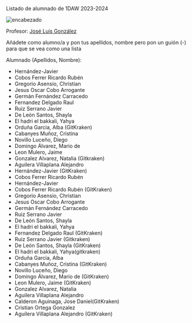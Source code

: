 Listado de alumnado de 1DAW 2023-2024

![encabezado](https://www.shiksha.com/online-courses/articles/wp-content/uploads/sites/11/2021/12/Programming-vs-Web-Development.jpg.webp)

Profesor: [José Luis González](./GonzalezSanchezJoseLuis.txt)

Añádete como alumno/a y pon tus apellidos, nombre pero pon un guión (-) para que se vea como una lista

Alumnado (Apellidos, Nombre): 
- Hernández-Javier
- Cobos Ferrer Ricardo Rubén
- Gregorio Asensio, Christian
- Jesus Oscar Cobo Arrogante
- Germán Fernández Carracedo
- Fernandez Delgado Raul
- Ruiz Serrano Javier
- De León Santos, Shayla
- El hadri el bakkali, Yahya
- Orduña Garcia, Alba (GitKraken) 
- Cabanyes Muñoz, Cristina
- Novillo Luceño, Diego
- Domingo Álvarez, Mario de
- Leon Mulero, Jaime
- Gonzalez Alvarez, Natalia (Gitkraken)
- Aguilera Villaplana Alejandro
- Hernández-Javier (GitKraken)
- Cobos Ferrer Ricardo Rubén
- Hernández-Javier
- Cobos Ferrer Ricardo Rubén (GitKraken)
- Gregorio Asensio, Christian
- Jesus Oscar Cobo Arrogante
- Germán Fernández Carracedo
- Ruiz Serrano Javier
- De León Santos, Shayla
- El hadri el bakkali, Yahya
- Fernandez Delgado Raul (GitKraken)
- Ruiz Serrano Javier (Gitkraken)
- De León Santos, Shayla (GitKraken)
- El hadri el bakkali, Yahya(gitkraken)
- Orduña Garcia, Alba 
- Cabanyes Muñoz, Cristina (GitKraken)
- Novillo Luceño, Diego
- Domingo Álvarez, Mario de (GitKraken)
- Leon Mulero, Jaime (GitKraken)
- Gonzalez Alvarez, Natalia
- Aguilera Villaplana Alejandro
- Calderon Aguinaga, Jose Daniel(GitKraken)
- Cristian Ortega Gonzalez
- Aguilera Villaplana Alejandro (GitKraken)

